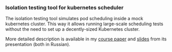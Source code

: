 ### Isolation testing tool for kubernetes scheduler

The isolation testing tool simulates pod scheduling inside a mock kubernetes cluster. This way it allows running large-scale scheduling tests without the need to set up a decently-sized Kubernetes cluster.

More detailed description is available in my [course paper](https://drive.google.com/file/d/16hh18oIGzSUqAorgkfvBGzur8bqkaCyA/view?usp=sharing) and [slides](https://drive.google.com/file/d/1EaRLhZVChwJdn6bX2Vy680-jivDC-Pbt/view?usp=sharing) from its presentation (both in Russian).
